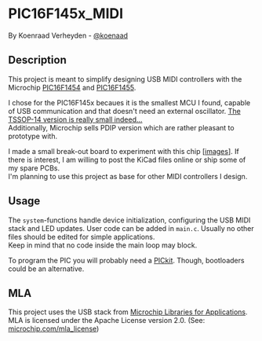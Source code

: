 PIC16F145x_MIDI
===
By Koenraad Verheyden - [@koenaad](https://twitter.com/koenaad)

Description
---
This project is meant to simplify designing USB MIDI controllers with the Microchip [PIC16F1454](http://www.microchip.com/wwwproducts/en/PIC16F1454) and [PIC16F1455](http://www.microchip.com/wwwproducts/en/PIC16F1455).

I chose for the PIC16F145x becaues it is the smallest MCU I found, capable of USB communication and that doesn't need an external oscillator. [The TSSOP-14 version is really small indeed...](http://i.imgur.com/X8IG8gG.jpg)  
Additionally, Microchip sells PDIP version which are rather pleasant to prototype with.

I made a small break-out board to experiment with this chip [[images](https://twitter.com/koenaad)]. If there is interest, I am willing to post the KiCad files online or ship some of my spare PCBs.  
I'm planning to use this project as base for other MIDI controllers I design.

Usage
---
The ```system```-functions handle device initialization, configuring the USB MIDI stack and LED updates. User code can be added in ```main.c```. Usually no other files should be edited for simple applications.  
Keep in mind that no code inside the main loop may block.

To program the PIC you will probably need a [PICkit](http://www.microchip.com/Developmenttools/ProductDetails.aspx?PartNO=PG164130). Though, bootloaders could be an alternative.

MLA
---
This project uses the USB stack from [Microchip Libraries for Applications](http://microchip.com/mla).  
MLA is licensed under the Apache License version 2.0. (See: [microchip.com/mla_license](http://microchip.com/mla_license))
